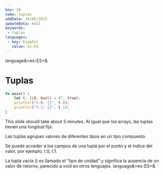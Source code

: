 ```yaml
---
key: 20
name: tuplas
addData: 19/05/2025
updateData: null
keywords: 
 - tuplas
languages:
 - key: Español
   value: es-ES
---
```

language&>es-ES<&
# Tuplas

```rust
fn main() {
    let t: (i8, bool) = (7, true);
    println!("t.0: {}", t.0);
    println!("t.1: {}", t.1);
}
```

This slide should take about 5 minutes.
Al igual que los arrays, las tuplas tienen una longitud fija.

Las tuplas agrupan valores de diferentes tipos en un tipo compuesto.

Se puede acceder a los campos de una tupla por el punto y el índice del valor, por ejemplo, t.0, t.1.

La tupla vacía () es llamado el “tipo de unidad” y significa la ausencia de un valor de retorno, parecido a void en otros lenguajes.
language&>es-ES<&